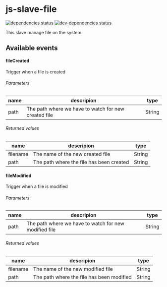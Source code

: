 # js-slave-file

[![dependencies status](https://david-dm.org/js-slave/js-slave-file.svg)](https://david-dm.org/js-slave/js-slave-file)
[![dev-dependencies status](https://david-dm.org/js-slave/js-slave-file/dev-status.svg)](https://david-dm.org/js-slave/js-slave-file#info=devDependencies)

This slave manage file on the system.

## Available events

#### fileCreated

Trigger when a file is created

###### Parameters

name | descripion                                           | type
---- | ---------------------------------------------------- | ------
path | The path where we have to watch for new created file | String

###### Returned values

name     | descripion                               | type
-------- | ---------------------------------------- | ------
filename | The name of the new created file         | String
path     | The path where the file has been created | String

#### fileModified

Trigger when a file is modified

###### Parameters

name | descripion                                            | type
---- | ----------------------------------------------------- | ------
path | The path where we have to watch for new modified file | String

###### Returned values

name     | descripion                                | type
-------- | ----------------------------------------- | ------
filename | The name of the new modified file         | String
path     | The path where the file has been modified | String
